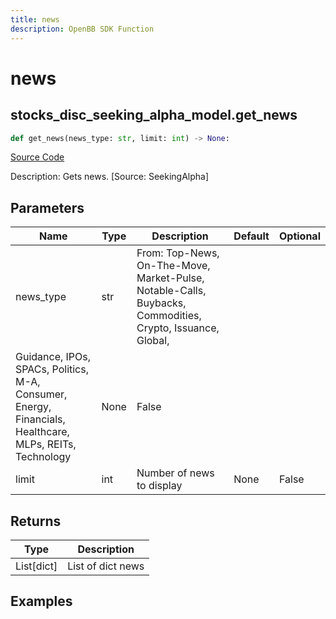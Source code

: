 ```yaml
---
title: news
description: OpenBB SDK Function
---
```


# news

## stocks_disc_seeking_alpha_model.get_news

```python title='openbb_terminal/stocks/discovery/seeking_alpha_model.py'
def get_news(news_type: str, limit: int) -> None:
```
[Source Code](https://github.com/OpenBB-finance/OpenBBTerminal/tree/main/openbb_terminal/stocks/discovery/seeking_alpha_model.py#L199)

Description: Gets news. [Source: SeekingAlpha]

## Parameters

| Name | Type | Description | Default | Optional |
| ---- | ---- | ----------- | ------- | -------- |
| news_type | str | From: Top-News, On-The-Move, Market-Pulse, Notable-Calls, Buybacks, Commodities, Crypto, Issuance, Global,
Guidance, IPOs, SPACs, Politics, M-A, Consumer, Energy, Financials, Healthcare, MLPs, REITs, Technology | None | False |
| limit | int | Number of news to display | None | False |

## Returns

| Type | Description |
| ---- | ----------- |
| List[dict] | List of dict news |

## Examples

